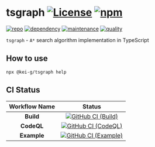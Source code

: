 # tsgraph [![License][license-image]][license-url] [![npm][npm-image]][npm-url]

[![repo][github-image]][github-url] [![dependency][depencency-image]][dependency-url] [![maintenance][maintenance-image]][npmsio-url] [![quality][quality-image]][npmsio-url]

`tsgraph` - `A*` search algorithm implementation in TypeScript

## How to use

```shell
npx @kei-g/tsgraph help
```

## CI Status

| Workflow Name | Status |
|:-:|:-:|
| **Build** | [![GitHub CI (Build)][github-build-image]][github-build-url] |
| **CodeQL** | [![GitHub CI (CodeQL)][github-codeql-image]][github-codeql-url] |
| **Example** | [![GitHub CI (Example)][github-example-image]][github-example-url] |

[depencency-image]:https://img.shields.io/librariesio/release/npm/@kei-g/tsgraph?logo=nodedotjs
[dependency-url]:https://npmjs.com/package/@kei-g/tsgraph?activeTab=dependencies
[github-build-image]:https://github.com/kei-g/tsgraph/actions/workflows/build.yml/badge.svg
[github-build-url]:https://github.com/kei-g/tsgraph/actions/workflows/build.yml
[github-codeql-image]:https://github.com/kei-g/tsgraph/actions/workflows/codeql.yml/badge.svg
[github-codeql-url]:https://github.com/kei-g/tsgraph/actions/workflows/codeql.yml
[github-example-image]:https://github.com/kei-g/tsgraph/actions/workflows/example.yml/badge.svg
[github-example-url]:https://github.com/kei-g/tsgraph/actions/workflows/example.yml
[github-image]:https://img.shields.io/badge/github-tsgraph-blue?logo=github
[github-url]:https://github.com/kei-g/tsgraph
[license-image]:https://img.shields.io/github/license/kei-g/tsgraph
[license-url]:https://opensource.org/licenses/BSD-3-Clause
[maintenance-image]:https://img.shields.io/npms-io/maintenance-score/@kei-g/tsgraph?logo=npm
[npm-image]:https://img.shields.io/npm/v/@kei-g/tsgraph?logo=npm
[npm-url]:https://npmjs.com/@kei-g/tsgraph
[npmsio-url]:https://npms.io/search?q=%40kei-g%2Ftsgraph
[quality-image]:https://img.shields.io/npms-io/quality-score/@kei-g/tsgraph?logo=npm
